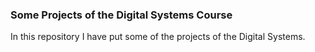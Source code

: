 ### Some Projects of the Digital Systems Course

In this repository I have put some of the projects of the Digital Systems.
